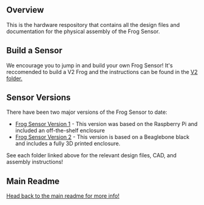 ## Overview
This is the hardware respository that contains all the design files and documentation for the physical assembly of the Frog Sensor.

## Build a Sensor
We encourage you to jump in and build your own Frog Sensor! It's reccomended
to build a V2 Frog and the instructions can be found in the [V2 folder.](v2/assembly-instructions/0-start-here.md)

## Sensor Versions
There have been two major versions of the Frog Sensor to date:
* [Frog Sensor Version 1](v1) - This version was based on the Raspberry Pi and included an off-the-shelf enclosure
* [Frog Sensor Version 2](v2) - This version is based on a Beaglebone black and includes a fully 3D printed enclosure.

See each folder linked above for the relevant design files, CAD, and assembly instructions!

## Main Readme
[Head back to the main readme for more info!](https://github.com/Ribbit-Network/ribbit-network-sensor)
